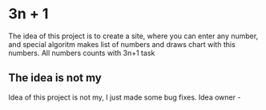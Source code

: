 # 3n + 1
The idea of this project is to create a site, where you can enter any number, and special algoritm makes list of numbers and draws chart with this numbers.
All numbers counts with 3n+1 task
## The idea is not my
Idea of this project is not my, I just made some bug fixes.
Idea owner - 
